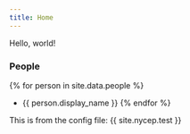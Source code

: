 ```yaml
---
title: Home
---
```


Hello, world!

### People

{% for person in site.data.people %}
  - {{ person.display_name }}
{% endfor %}

This is from the config file: {{ site.nycep.test }}